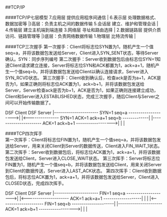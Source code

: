##TCP/IP

####TCP/IP七层模型
7.应用层  提供应用程序间通信			|
6.表示层  处理数据格式、数据加密等		|}高层：负责主机之间的数据传输
5.会话层  建立、维护和管理会话			|
4.传输层  建立主机端到端连接
3.网络层  寻址和路由选择				|
2.数据链路层  提供介质访问、链路管理等	|}底层：负责网络数据传输
1.物理层  比特流传输					|

####TCP三次握手
第一次握手：Client将标志位SYN置为1，随机产生一个值seq=a，并将该数据包发送给Server，Client进入SYN_SENT状态，等待Server确认。SYN：同步序列编号
第二次握手：Server收到数据包后由标志位SYN=1知道Client请求建立连接，Server将标志位SYN和ACK都置为1，ack=a+1，随机产生一个值seq=b，并将该数据包发送给Client以确认连接请求，Server进入SYN_RCVD状态。
第三次握手：Client收到确认后，检查ack是否为a+1，ACK是否为1，如果正确则将标志位ACK置为1，ack=b+1，并将该数据包发送给Server，Server检查ack是否为b+1，ACK是否为1，如果正确则连接建立成功，Client和Server进入ESTABLISHED状态，完成三次握手，随后Client与Server之间可以开始传输数据了。
	
DSF Client												DSF Server
   |---------------------- SYN=1 seq=a -------------------->|
   |<--------------- SYN=1 ACK=1 ack=a+1 seq=b -------------|
   |---------------------- ACK=1 ack=b+1 ------------------>|
   |                                                        |
   
####TCP四次挥手   
第一次挥手：Client将标志位FIN置为1，随机产生一个值seq=a，并将该数据包发送给Server，用来关闭Client到Server的数据传送，Client进入FIN_WAIT_1状态。
第二次挥手：Server收到数据包后，将标志位ACK置为1，ack=a+1，并将该数据包发送给Client，Server进入CLOSE_WAIT状态。
第三次挥手：Server将标志位FIN置为1，随机产生一个值seq=b，并将该数据包发送给Client，用来关闭Server到Client的数据传送，Server进入LAST_ACK状态。
第四次挥手：Client收到数据包后，将标志位ACK置为1，ack=a+1，并将该数据包发送给Server，Client进入CLOSED状态，完成四次挥手。

DSF Client												DSF Server
   |---------------------- FIN=1 seq=a -------------------->|
   |<--------------------- ACK=1 ack=a+1 -------------------|
   |                                                        |
   |<--------------------- FIN=1 seq=b ---------------------|
   |---------------------- ACK=1 ack=b+1 ------------------>|
   |                                                        |
   
   